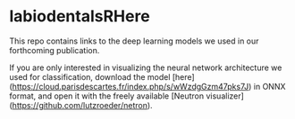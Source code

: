 # labiodentalsRHere

This repo contains links to the deep learning models we used in our forthcoming publication.

If you are only interested in visualizing the neural network architecture we used for classification, download the model [here] (https://cloud.parisdescartes.fr/index.php/s/wWzdgGzm47pks7J) in ONNX format, and open it with the freely available [Neutron visualizer] (https://github.com/lutzroeder/netron).
